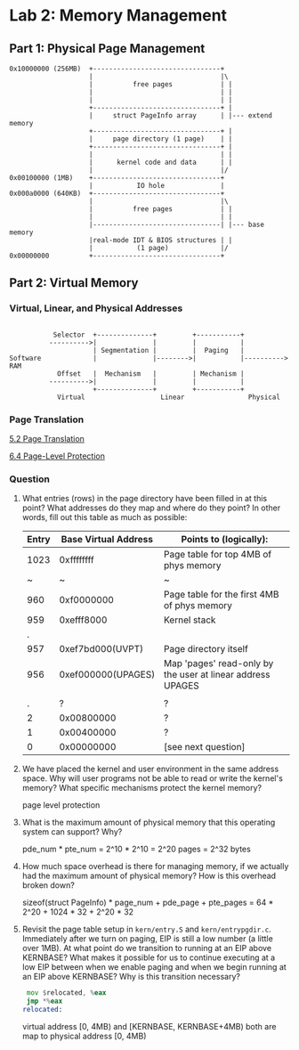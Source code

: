# Lab 2: Memory Management

## Part 1: Physical Page Management

```
0x10000000 (256MB)  +--------------------------------+
                    |                                |\
                    |          free pages            | |
                    |                                | |
                    |                                | |
                    +--------------------------------+ |
                    |     struct PageInfo array      | |--- extend memory
                    +--------------------------------+ |
                    |     page directory (1 page)    | |
                    +--------------------------------+ |
                    |                                | |
                    |      kernel code and data      | |
                    |                                |/
0x00100000 (1MB)    +--------------------------------+
                    |           IO hole              |
0x000a0000 (640KB)  +--------------------------------+
                    |                                |\
                    |          free pages            | |
                    |                                | |
                    |--------------------------------| |--- base memory
                    |real-mode IDT & BIOS structures | |
                    |           (1 page)             |/
0x00000000          +--------------------------------+
```

## Part 2: Virtual Memory

### Virtual, Linear, and Physical Addresses

```

           Selector  +--------------+         +-----------+
          ---------->|              |         |           |
                     | Segmentation |         |  Paging   |
Software             |              |-------->|           |---------->  RAM
            Offset   |  Mechanism   |         | Mechanism |
          ---------->|              |         |           |
                     +--------------+         +-----------+
            Virtual                   Linear                Physical
```

### Page Translation

[5.2 Page Translation](https://pdos.csail.mit.edu/6.828/2018/readings/i386/s05_02.htm)

[6.4 Page-Level Protection](https://pdos.csail.mit.edu/6.828/2018/readings/i386/s06_04.htm)

### Question

1. What entries (rows) in the page directory have been filled in at this point? What addresses do they map and where do they point? In other words, fill out this table as much as possible:

   | Entry | Base Virtual Address | Points to (logically):                                     |
   | ----- | -------------------- | ---------------------------------------------------------- |
   | 1023  | 0xffffffff           | Page table for top 4MB of phys memory                      |
   | ~     | ~                    | ~                                                          |
   | 960   | 0xf0000000           | Page table for the first 4MB of phys memory                |
   | 959   | 0xefff8000           | Kernel stack                                               |
   | .     |                      |                                                            |
   | 957   | 0xef7bd000(UVPT)     | Page directory itself                                      |
   | 956   | 0xef000000(UPAGES)   | Map 'pages' read-only by the user at linear address UPAGES |
   |       |                      |                                                            |
   | .     | ?                    | ?                                                          |
   | 2     | 0x00800000           | ?                                                          |
   | 1     | 0x00400000           | ?                                                          |
   | 0     | 0x00000000           | [see next question]                                        |

2. We have placed the kernel and user environment in the same address space. Why will user programs not be able to read or write the kernel's memory? What specific mechanisms protect the kernel memory?

   page level protection

3. What is the maximum amount of physical memory that this operating system can support? Why?

   pde_num * pte_num = 2^10 * 2^10 = 2^20 pages = 2^32 bytes

4. How much space overhead is there for managing memory, if we actually had the maximum amount of physical memory? How is this overhead broken down?

   sizeof(struct PageInfo) * page_num + pde_page + pte_pages = 64 * 2^20 + 1024 * 32 + 2^20 * 32

5. Revisit the page table setup in `kern/entry.S` and `kern/entrypgdir.c`. Immediately after we turn on paging, EIP is still a low number (a little over 1MB). At what point do we transition to running at an EIP above KERNBASE? What makes it possible for us to continue executing at a low EIP between when we enable paging and when we begin running at an EIP above KERNBASE? Why is this transition necessary?

   ```asm
   	mov	$relocated, %eax
   	jmp	*%eax
   relocated:
   ```

   virtual address [0, 4MB) and [KERNBASE, KERNBASE+4MB) both are map to physical address [0, 4MB)





